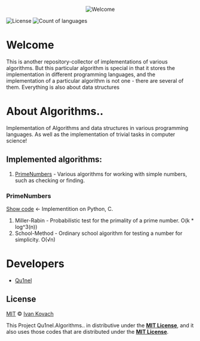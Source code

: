 <p align="center">
  <img src="https://github.com/Qu1nel/Algorithms../blob/github/.github/welcome.png" alt="Welcome" />
</p>

<p>
<img src="https://img.shields.io/github/license/Qu1nel/Algorithms..?color=g" alt="License" />
<img src="https://img.shields.io/github/languages/count/Qu1nel/Algorithms..?color=purple" alt="Count of languages" />
</p>

# Welcome

This is another repository-collector of implementations of various algorithms. But this particular algorithm is special in that it stores the implementation in different programming languages, and the implementation of a particular algorithm is not one - there are several of them. Everything is also about data structures

# About Algorithms..

Implementation of Algorithms and data structures in various programming languages. As well as the implementation of trivial tasks in computer science!

## Implemented algorithms:

1. [PrimeNumbers](#prime-numbers) - Various algorithms for working with simple numbers, such as checking or finding.

<h3 id="prime-numbers">PrimeNumbers</h3>

[Show code](algorithms/PrimeNumbers/) <- Implementition on Python, C.

1. Miller-Rabin - Probabilistic test for the primality of a prime number. O(k \* log^3(n))
2. School-Method - Ordinary school algorithm for testing a number for simplicity. O(√n)

# Developers

- [Qu1nel](https://github.com/Qu1nel/)

## License

[MIT](./LICENSE) © [Ivan Kovach](https://github.com/Qu1nel/)

This Project Qu1nel.Algorithms.. in distributive under the **[MIT License](./LICENSE)**, and it also uses those codes that are
distributed under the **[MIT License](./LICENSE)**.
